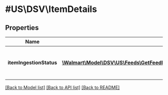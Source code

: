 # #US\DSV\ItemDetails

## Properties

Name | Type | Description | Notes
------------ | ------------- | ------------- | -------------
**itemIngestionStatus** | [**\Walmart\Model\DSV\US\Feeds\GetFeedItemStatus200ResponseItemDetailsItemIngestionStatusInner[]**](GetFeedItemStatus200ResponseItemDetailsItemIngestionStatusInner.md) | The ingestion status of an individual item | [optional]


[[Back to Model list]](../) [[Back to API list]](../../Api/US/DSV) [[Back to README]](../../README.md)
